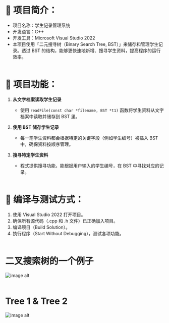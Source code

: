 # 📌 项目简介：
- 项目名称：学生记录管理系统  
- 开发语言：C++  
- 开发工具：Microsoft Visual Studio 2022
- 本项目使用「二元搜寻树（Binary Search Tree, BST）」来储存和管理学生记录。透过 BST 的结构，能够更快速地新增、搜寻学生资料，提高程序的运行效率。<br/><br/>

# 🎯 项目功能：
1. **从文字档案读取学生记录**
   - 使用 `readFile(const char *filename, BST *t1)` 函数将学生资料从文字档案中读取并储存到 BST 里。

2. **使用 BST 储存学生记录**
   - 每一笔学生资料都会根据特定的关键字段（例如学生编号）被插入 BST 中，确保资料按顺序管理。

3. **搜寻特定学生资料**
   - 程式提供搜寻功能，能根据用户输入的学生编号，在 BST 中寻找对应的记录。<br/><br/>

# 🧪 编译与测试方式：
1. 使用 Visual Studio 2022 打开项目。
2. 确保所有源代码（.cpp 和 .h 文件）已正确加入项目。
3. 编译项目（Build Solution）。
4. 执行程序（Start Without Debugging），测试各项功能。<br/><br/>

# 二叉搜索树的一个例子
![image alt](https://github.com/vinsyenloh/Data-Structure2-cpp/blob/3c629fa398de3d949f2b50e05721dad1941de7cb/Example%20of%20BST.jpg)  <br/><br/>

# Tree 1 & Tree 2
![image alt](https://github.com/vinsyenloh/Data-Structure2-cpp/blob/3c629fa398de3d949f2b50e05721dad1941de7cb/Tree1%20%26%20Tree2.jpg)  
